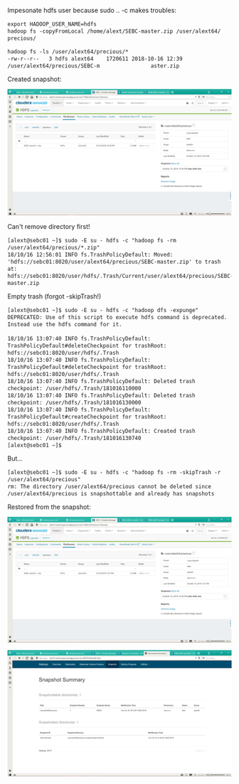 Impesonate hdfs user because sudo .. -c makes troubles:

```shell
export HADOOP_USER_NAME=hdfs
hadoop fs -copyFromLocal /home/alext/SEBC-master.zip /user/alext64/             precious/
```

```shell
hadoop fs -ls /user/alext64/precious/*
-rw-r--r--   3 hdfs alext64    1720611 2018-10-16 12:39 /user/alext64/precious/SEBC-m                aster.zip

```

Created snapshot:

![1539694143651](./1539694143651.png)

Can't remove directory first!

```shell
[alext@sebc01 ~]$ sudo -E su - hdfs -c "hadoop fs -rm  /user/alext64/precious/*.zip"
18/10/16 12:56:01 INFO fs.TrashPolicyDefault: Moved: 'hdfs://sebc01:8020/user/alext64/precious/SEBC-master.zip' to trash at: hdfs://sebc01:8020/user/hdfs/.Trash/Current/user/alext64/precious/SEBC-master.zip

```

Empty trash (forgot -skipTrash!)

```shell
[alext@sebc01 ~]$ sudo -E su - hdfs -c "hadoop dfs -expunge"
DEPRECATED: Use of this script to execute hdfs command is deprecated.
Instead use the hdfs command for it.

18/10/16 13:07:40 INFO fs.TrashPolicyDefault: TrashPolicyDefault#deleteCheckpoint for trashRoot: hdfs://sebc01:8020/user/hdfs/.Trash
18/10/16 13:07:40 INFO fs.TrashPolicyDefault: TrashPolicyDefault#deleteCheckpoint for trashRoot: hdfs://sebc01:8020/user/hdfs/.Trash
18/10/16 13:07:40 INFO fs.TrashPolicyDefault: Deleted trash checkpoint: /user/hdfs/.Trash/181016110000
18/10/16 13:07:40 INFO fs.TrashPolicyDefault: Deleted trash checkpoint: /user/hdfs/.Trash/181016130000
18/10/16 13:07:40 INFO fs.TrashPolicyDefault: TrashPolicyDefault#createCheckpoint for trashRoot: hdfs://sebc01:8020/user/hdfs/.Trash
18/10/16 13:07:40 INFO fs.TrashPolicyDefault: Created trash checkpoint: /user/hdfs/.Trash/181016130740
[alext@sebc01 ~]$
```

But...

```
[alext@sebc01 ~]$ sudo -E su - hdfs -c "hadoop fs -rm -skipTrash -r /user/alext64/precious"
rm: The directory /user/alext64/precious cannot be deleted since /user/alext64/precious is snapshottable and already has snapshots

```

Restored from the snapshot:

![](./2_snapshot_list.png)

![](./2_snapshot_list_2.png)
